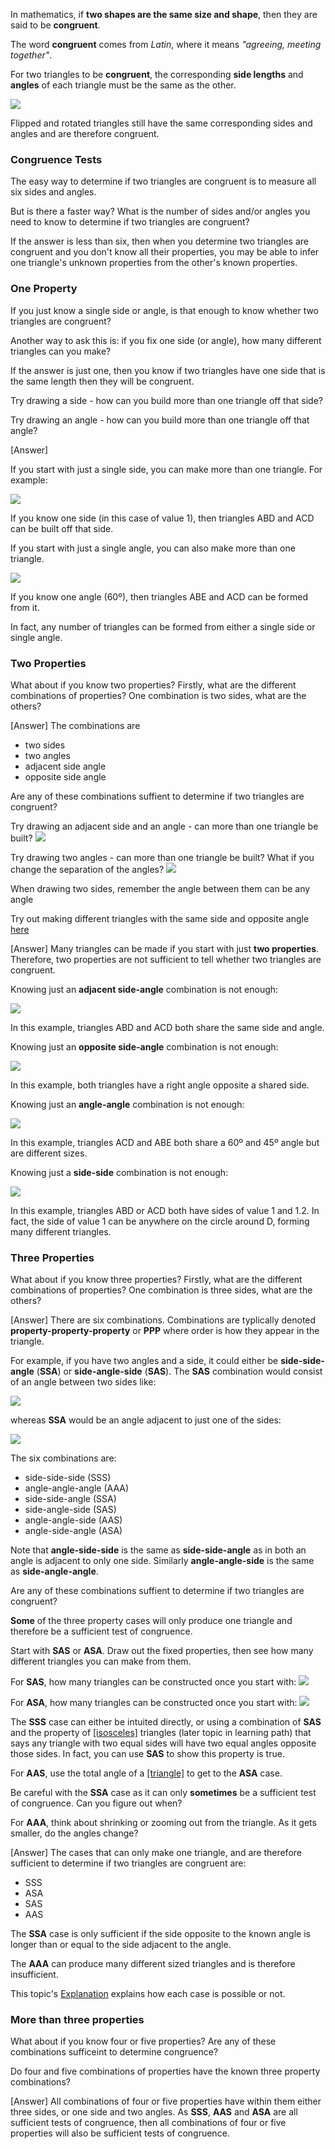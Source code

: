 
In mathematics, if **two shapes are the same size and shape**, then they are said to be **congruent**.

The word **congruent** comes from _Latin_, where it means _"agreeing, meeting together"_.

For two triangles to be **congruent**, the corresponding **side lengths** and **angles** of each triangle must be the same as the other.

![](congruent.png)

Flipped and rotated triangles still have the same corresponding sides and angles and are therefore congruent.

### Congruence Tests

The easy way to determine if two triangles are congruent is to measure all six sides and angles.

But is there a faster way? What is the number of sides and/or angles you need to know to determine if two triangles are congruent?

If the answer is less than six, then when you determine two triangles are congruent and you don't know all their properties, you may be able to infer one triangle's unknown properties from the other's known properties. 

### One Property

If you just know a single side or angle, is that enough to know whether two triangles are congruent?

<hintLow>

Another way to ask this is: if you fix one side (or angle), how many different triangles can you make?

If the answer is just one, then you know if two triangles have one side that is the same length then they will be congruent.

</hintLow>

<hint>Try drawing a side - how can you build more than one triangle off that side?</hint>

<hint>Try drawing an angle - how can you build more than one triangle off that angle?</hint>

<hintLow>[Answer]

If you start with just a single side, you can make more than one triangle. For example:

![](1side.png)

If you know one side (in this case of value 1), then triangles ABD and ACD can be built off that side.

If you start with just a single angle, you can also make more than one triangle.

![](1angle.png)

If you know one angle (60º), then triangles ABE and ACD can be formed from it.

In fact, any number of triangles can be formed from either a single side or single angle.

</hintLow>

### Two Properties

What about if you know two properties? Firstly, what are the different combinations of properties? One combination is two sides, what are the others?

<hintLow>[Answer] The combinations are 

* two sides
* two angles
* adjacent side angle
* opposite side angle

</hintLow><div></div>

Are any of these combinations suffient to determine if two triangles are congruent?

<hintLow>Try drawing an adjacent side and an angle - can more than one triangle be built? ![](side-angle.png)</hintLow>

<hintLow>Try drawing two angles - can more than one triangle be built? What if you change the separation of the angles? ![](angle-angle.png)</hintLow>

<hint>When drawing two sides, remember the angle between them can be any angle</hint>

<hint>Try out making different triangles with the same side and opposite angle [here](/content/Math/Geometry_1/CongruentTriangles/ta/tri)</hint>

<hintLow>[Answer] Many triangles can be made if you start with just **two properties**. Therefore, two properties are not sufficient to tell whether two triangles are congruent.

Knowing just an **adjacent side-angle** combination is not enough:

![](side-angle-tri.png)

In this example, triangles ABD and ACD both share the same side and angle.


Knowing just an **opposite side-angle** combination is not enough:

![](side-angle-opposite.png)

In this example, both triangles have a right angle opposite a shared side.

Knowing just an **angle-angle** combination is not enough:

![](angle-angle-tri.png)

In this example, triangles ACD and ABE both share a 60º and 45º angle but are different sizes.

Knowing just a **side-side** combination is not enough:

![](side-side-tri.png)

In this example, triangles ABD or ACD both have sides of value 1 and 1.2. In fact, the side of value 1 can be anywhere on the circle around D, forming many different triangles.

</hintLow>

### Three Properties

What about if you know three properties? Firstly, what are the different combinations of properties? One combination is three sides, what are the others?

<hintLow>[Answer] There are six combinations. Combinations are typlically denoted **property-property-property** or **PPP** where order is how they appear in the triangle.

For example, if you have two angles and a side, it could either be **side-side-angle** (**SSA**) or **side-angle-side** (**SAS**). The **SAS** combination would consist of an angle between two sides like:

![](side-angle-side.png)

whereas **SSA** would be an angle adjacent to just one of the sides:

![](side-side-angle.png)

The six combinations are:

* side-side-side (SSS)
* angle-angle-angle (AAA)
* side-side-angle (SSA)
* side-angle-side (SAS)
* angle-angle-side (AAS)
* angle-side-angle (ASA)

Note that **angle-side-side** is the same as **side-side-angle** as in both an angle is adjacent to only one side. Similarly **angle-angle-side** is the same as **side-angle-angle**.

</hintLow><div></div>

Are any of these combinations suffient to determine if two triangles are congruent?

<hint>**Some** of the three property cases will only produce one triangle and therefore be a sufficient test of congruence.
</hint>

<hint>Start with **SAS** or **ASA**. Draw out the fixed properties, then see how many different triangles you can make from them.
</hint>

<hintLow>For **SAS**, how many triangles can be constructed once you start with:
![](side-angle-side.png)
</hintLow>

<hintLow>For **ASA**, how many triangles can be constructed once you start with:
![](angle-side-angle.png)
</hintLow>

<hint>The **SSS** case can either be intuited directly, or using a combination of **SAS** and the property of [[isosceles]]((qr,'Math/Geometry_1/Isosceles/base/Main',#00756F)) triangles (later topic in learning path) that says any triangle with two equal sides will have two equal angles opposite those sides. In fact, you can use **SAS** to show this property is true.</hint>

<hint>For **AAS**, use the total angle of a [[triangle]]((qr,'Math/Geometry_1/Triangles/base/AngleSum',#00756F)) to get to the **ASA** case.
</hint>

<hint>Be careful with the **SSA** case as it can only **sometimes** be a sufficient test of congruence. Can you figure out when?</hint>

<hint>For **AAA**, think about shrinking or zooming out from the triangle. As it gets smaller, do the angles change?</hint>

<hintLow>[Answer]
  The cases that can only make one triangle, and are therefore sufficient to determine if two triangles are congruent are:

* SSS
* ASA
* SAS
* AAS

The **SSA** case is only sufficient if the side opposite to the known angle is longer than or equal to the side adjacent to the angle.

The **AAA** can produce many different sized triangles and is therefore insufficient.

This topic's [Explanation](/content/Math/Geometry_1/CongruentTriangles/explanation/base) explains how each case is possible or not.

</hintLow>

### More than three properties

What about if you know four or five properties? Are any of these combinations sufficeint to determine congruence?

<hint>Do four and five combinations of properties have the known three property combinations?</hint>

<hintLow>[Answer]
All combinations of four or five properties have within them either three sides, or 
one side and two angles. As **SSS**, **AAS** and **ASA** are all sufficient tests of congruence, then all combinations of four or five properties will also be sufficient tests of congruence.
</hintLow>
